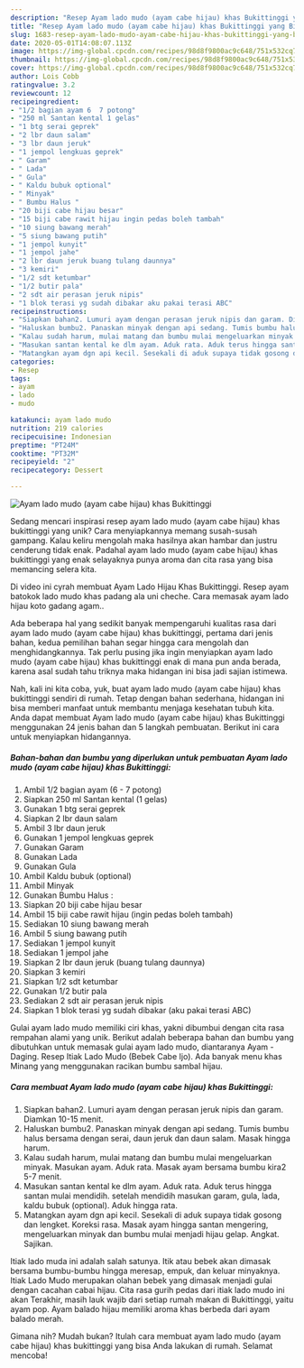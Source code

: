 ```yaml
---
description: "Resep Ayam lado mudo (ayam cabe hijau) khas Bukittinggi yang Bisa Manjain Lidah"
title: "Resep Ayam lado mudo (ayam cabe hijau) khas Bukittinggi yang Bisa Manjain Lidah"
slug: 1683-resep-ayam-lado-mudo-ayam-cabe-hijau-khas-bukittinggi-yang-bisa-manjain-lidah
date: 2020-05-01T14:08:07.113Z
image: https://img-global.cpcdn.com/recipes/98d8f9800ac9c648/751x532cq70/ayam-lado-mudo-ayam-cabe-hijau-khas-bukittinggi-foto-resep-utama.jpg
thumbnail: https://img-global.cpcdn.com/recipes/98d8f9800ac9c648/751x532cq70/ayam-lado-mudo-ayam-cabe-hijau-khas-bukittinggi-foto-resep-utama.jpg
cover: https://img-global.cpcdn.com/recipes/98d8f9800ac9c648/751x532cq70/ayam-lado-mudo-ayam-cabe-hijau-khas-bukittinggi-foto-resep-utama.jpg
author: Lois Cobb
ratingvalue: 3.2
reviewcount: 12
recipeingredient:
- "1/2 bagian ayam 6  7 potong"
- "250 ml Santan kental 1 gelas"
- "1 btg serai geprek"
- "2 lbr daun salam"
- "3 lbr daun jeruk"
- "1 jempol lengkuas geprek"
- " Garam"
- " Lada"
- " Gula"
- " Kaldu bubuk optional"
- " Minyak"
- " Bumbu Halus "
- "20 biji cabe hijau besar"
- "15 biji cabe rawit hijau ingin pedas boleh tambah"
- "10 siung bawang merah"
- "5 siung bawang putih"
- "1 jempol kunyit"
- "1 jempol jahe"
- "2 lbr daun jeruk buang tulang daunnya"
- "3 kemiri"
- "1/2 sdt ketumbar"
- "1/2 butir pala"
- "2 sdt air perasan jeruk nipis"
- "1 blok terasi yg sudah dibakar aku pakai terasi ABC"
recipeinstructions:
- "Siapkan bahan2. Lumuri ayam dengan perasan jeruk nipis dan garam. Diamkan 10-15 menit."
- "Haluskan bumbu2. Panaskan minyak dengan api sedang. Tumis bumbu halus bersama dengan serai, daun jeruk dan daun salam. Masak hingga harum."
- "Kalau sudah harum, mulai matang dan bumbu mulai mengeluarkan minyak. Masukan ayam. Aduk rata. Masak ayam bersama bumbu kira2 5-7 menit."
- "Masukan santan kental ke dlm ayam. Aduk rata. Aduk terus hingga santan mulai mendidih. setelah mendidih masukan garam, gula, lada, kaldu bubuk (optional). Aduk hingga rata."
- "Matangkan ayam dgn api kecil. Sesekali di aduk supaya tidak gosong dan lengket. Koreksi rasa. Masak ayam hingga santan mengering, mengeluarkan minyak dan bumbu mulai menjadi hijau gelap. Angkat. Sajikan."
categories:
- Resep
tags:
- ayam
- lado
- mudo

katakunci: ayam lado mudo 
nutrition: 219 calories
recipecuisine: Indonesian
preptime: "PT24M"
cooktime: "PT32M"
recipeyield: "2"
recipecategory: Dessert

---
```



![Ayam lado mudo (ayam cabe hijau) khas Bukittinggi](https://img-global.cpcdn.com/recipes/98d8f9800ac9c648/751x532cq70/ayam-lado-mudo-ayam-cabe-hijau-khas-bukittinggi-foto-resep-utama.jpg)

Sedang mencari inspirasi resep ayam lado mudo (ayam cabe hijau) khas bukittinggi yang unik? Cara menyiapkannya memang susah-susah gampang. Kalau keliru mengolah maka hasilnya akan hambar dan justru cenderung tidak enak. Padahal ayam lado mudo (ayam cabe hijau) khas bukittinggi yang enak selayaknya punya aroma dan cita rasa yang bisa memancing selera kita.

Di video ini cyrah membuat Ayam Lado Hijau Khas Bukittinggi. Resep ayam batokok lado mudo khas padang ala uni cheche. Cara memasak ayam lado hijau koto gadang agam..

Ada beberapa hal yang sedikit banyak mempengaruhi kualitas rasa dari ayam lado mudo (ayam cabe hijau) khas bukittinggi, pertama dari jenis bahan, kedua pemilihan bahan segar hingga cara mengolah dan menghidangkannya. Tak perlu pusing jika ingin menyiapkan ayam lado mudo (ayam cabe hijau) khas bukittinggi enak di mana pun anda berada, karena asal sudah tahu triknya maka hidangan ini bisa jadi sajian istimewa.


Nah, kali ini kita coba, yuk, buat ayam lado mudo (ayam cabe hijau) khas bukittinggi sendiri di rumah. Tetap dengan bahan sederhana, hidangan ini bisa memberi manfaat untuk membantu menjaga kesehatan tubuh kita. Anda dapat membuat Ayam lado mudo (ayam cabe hijau) khas Bukittinggi menggunakan 24 jenis bahan dan 5 langkah pembuatan. Berikut ini cara untuk menyiapkan hidangannya.

<!--inarticleads1-->

##### Bahan-bahan dan bumbu yang diperlukan untuk pembuatan Ayam lado mudo (ayam cabe hijau) khas Bukittinggi:

1. Ambil 1/2 bagian ayam (6 - 7 potong)
1. Siapkan 250 ml Santan kental (1 gelas)
1. Gunakan 1 btg serai geprek
1. Siapkan 2 lbr daun salam
1. Ambil 3 lbr daun jeruk
1. Gunakan 1 jempol lengkuas geprek
1. Gunakan  Garam
1. Gunakan  Lada
1. Gunakan  Gula
1. Ambil  Kaldu bubuk (optional)
1. Ambil  Minyak
1. Gunakan  Bumbu Halus :
1. Siapkan 20 biji cabe hijau besar
1. Ambil 15 biji cabe rawit hijau (ingin pedas boleh tambah)
1. Sediakan 10 siung bawang merah
1. Ambil 5 siung bawang putih
1. Sediakan 1 jempol kunyit
1. Sediakan 1 jempol jahe
1. Siapkan 2 lbr daun jeruk (buang tulang daunnya)
1. Siapkan 3 kemiri
1. Siapkan 1/2 sdt ketumbar
1. Gunakan 1/2 butir pala
1. Sediakan 2 sdt air perasan jeruk nipis
1. Siapkan 1 blok terasi yg sudah dibakar (aku pakai terasi ABC)


Gulai ayam lado mudo memiliki ciri khas, yakni dibumbui dengan cita rasa rempahan alami yang unik. Berikut adalah beberapa bahan dan bumbu yang dibutuhkan untuk memasak gulai ayam lado mudo, diantaranya  Ayam - Daging. Resep Itiak Lado Mudo (Bebek Cabe Ijo). Ada banyak menu khas Minang yang menggunakan racikan bumbu sambal hijau. 

<!--inarticleads2-->

##### Cara membuat Ayam lado mudo (ayam cabe hijau) khas Bukittinggi:

1. Siapkan bahan2. Lumuri ayam dengan perasan jeruk nipis dan garam. Diamkan 10-15 menit.
1. Haluskan bumbu2. Panaskan minyak dengan api sedang. Tumis bumbu halus bersama dengan serai, daun jeruk dan daun salam. Masak hingga harum.
1. Kalau sudah harum, mulai matang dan bumbu mulai mengeluarkan minyak. Masukan ayam. Aduk rata. Masak ayam bersama bumbu kira2 5-7 menit.
1. Masukan santan kental ke dlm ayam. Aduk rata. Aduk terus hingga santan mulai mendidih. setelah mendidih masukan garam, gula, lada, kaldu bubuk (optional). Aduk hingga rata.
1. Matangkan ayam dgn api kecil. Sesekali di aduk supaya tidak gosong dan lengket. Koreksi rasa. Masak ayam hingga santan mengering, mengeluarkan minyak dan bumbu mulai menjadi hijau gelap. Angkat. Sajikan.


Itiak lado muda ini adalah salah satunya. Itik atau bebek akan dimasak bersama bumbu-bumbu hingga meresap, empuk, dan keluar minyaknya. Itiak Lado Mudo merupakan olahan bebek yang dimasak menjadi gulai dengan cacahan cabai hijau. Cita rasa gurih pedas dari itiak lado mudo ini akan Terakhir, masih lauk wajib dari setiap rumah makan di Bukittinggi, yaitu ayam pop. Ayam balado hijau memiliki aroma khas berbeda dari ayam balado merah. 

Gimana nih? Mudah bukan? Itulah cara membuat ayam lado mudo (ayam cabe hijau) khas bukittinggi yang bisa Anda lakukan di rumah. Selamat mencoba!
